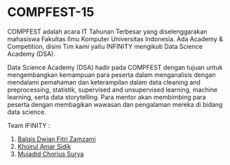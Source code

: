 # COMPFEST-15

COMPFEST adalah acara IT Tahunan Terbesar yang diselenggarakan mahasiswa Fakultas Ilmu Komputer Universitas Indonesia. Ada Academy & Competition, disini Tim kami yaitu INFINITY mengikuti Data Science Academy (DSA).

Data Science Academy (DSA) hadir pada COMPFEST dengan tujuan untuk mengembangkan kemampuan para peserta dalam menganalisis dengan mendalami pemahaman dan keterampilan dalam data cleaning and preprocessing, statistik, supervised and unsupervised learning, machine learning, serta data storytelling. Para mentor akan membimbing para peserta dengan membagikan wawasan dan pengalaman mereka di bidang data science.

Team IFINITY :
1. [Balqis Dwian Fitri Zamzami](https://github.com/balqiszamzami)
2. [Khoirul Amar Sidik](https://github.com/khoirulamars)
3. [Mujadid Chorius Surya](https://github.com/mujadidsurya)
